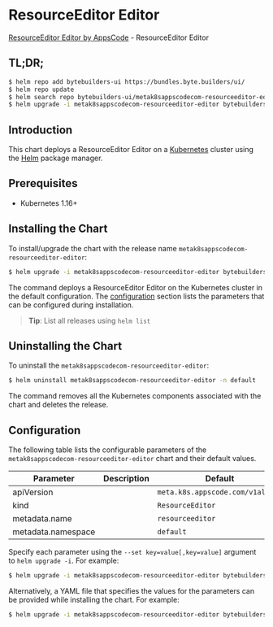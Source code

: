 # ResourceEditor Editor

[ResourceEditor Editor by AppsCode](https://byte.builders) - ResourceEditor Editor

## TL;DR;

```bash
$ helm repo add bytebuilders-ui https://bundles.byte.builders/ui/
$ helm repo update
$ helm search repo bytebuilders-ui/metak8sappscodecom-resourceeditor-editor --version=v0.4.16
$ helm upgrade -i metak8sappscodecom-resourceeditor-editor bytebuilders-ui/metak8sappscodecom-resourceeditor-editor -n default --create-namespace --version=v0.4.16
```

## Introduction

This chart deploys a ResourceEditor Editor on a [Kubernetes](http://kubernetes.io) cluster using the [Helm](https://helm.sh) package manager.

## Prerequisites

- Kubernetes 1.16+

## Installing the Chart

To install/upgrade the chart with the release name `metak8sappscodecom-resourceeditor-editor`:

```bash
$ helm upgrade -i metak8sappscodecom-resourceeditor-editor bytebuilders-ui/metak8sappscodecom-resourceeditor-editor -n default --create-namespace --version=v0.4.16
```

The command deploys a ResourceEditor Editor on the Kubernetes cluster in the default configuration. The [configuration](#configuration) section lists the parameters that can be configured during installation.

> **Tip**: List all releases using `helm list`

## Uninstalling the Chart

To uninstall the `metak8sappscodecom-resourceeditor-editor`:

```bash
$ helm uninstall metak8sappscodecom-resourceeditor-editor -n default
```

The command removes all the Kubernetes components associated with the chart and deletes the release.

## Configuration

The following table lists the configurable parameters of the `metak8sappscodecom-resourceeditor-editor` chart and their default values.

|     Parameter      | Description |                   Default                   |
|--------------------|-------------|---------------------------------------------|
| apiVersion         |             | <code>meta.k8s.appscode.com/v1alpha1</code> |
| kind               |             | <code>ResourceEditor</code>                 |
| metadata.name      |             | <code>resourceeditor</code>                 |
| metadata.namespace |             | <code>default</code>                        |


Specify each parameter using the `--set key=value[,key=value]` argument to `helm upgrade -i`. For example:

```bash
$ helm upgrade -i metak8sappscodecom-resourceeditor-editor bytebuilders-ui/metak8sappscodecom-resourceeditor-editor -n default --create-namespace --version=v0.4.16 --set apiVersion=meta.k8s.appscode.com/v1alpha1
```

Alternatively, a YAML file that specifies the values for the parameters can be provided while
installing the chart. For example:

```bash
$ helm upgrade -i metak8sappscodecom-resourceeditor-editor bytebuilders-ui/metak8sappscodecom-resourceeditor-editor -n default --create-namespace --version=v0.4.16 --values values.yaml
```
